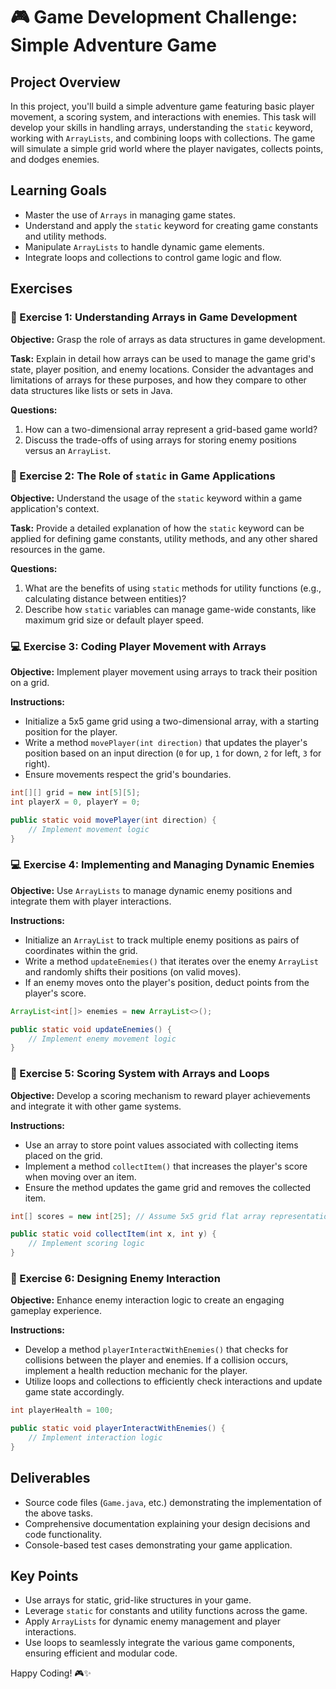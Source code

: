 # 🎮 Game Development Challenge: Simple Adventure Game

## Project Overview
In this project, you'll build a simple adventure game featuring basic player movement, a scoring system, and interactions with enemies. This task will develop your skills in handling arrays, understanding the `static` keyword, working with `ArrayLists`, and combining loops with collections. The game will simulate a simple grid world where the player navigates, collects points, and dodges enemies.

## Learning Goals
- Master the use of `Arrays` in managing game states.
- Understand and apply the `static` keyword for creating game constants and utility methods.
- Manipulate `ArrayLists` to handle dynamic game elements.
- Integrate loops and collections to control game logic and flow.

## Exercises

### 📝 Exercise 1: Understanding Arrays in Game Development
**Objective:** Grasp the role of arrays as data structures in game development.

**Task:** Explain in detail how arrays can be used to manage the game grid's state, player position, and enemy locations. Consider the advantages and limitations of arrays for these purposes, and how they compare to other data structures like lists or sets in Java.

**Questions:**
1. How can a two-dimensional array represent a grid-based game world?
2. Discuss the trade-offs of using arrays for storing enemy positions versus an `ArrayList`.

### 📝 Exercise 2: The Role of `static` in Game Applications
**Objective:** Understand the usage of the `static` keyword within a game application's context.

**Task:** Provide a detailed explanation of how the `static` keyword can be applied for defining game constants, utility methods, and any other shared resources in the game.

**Questions:**
1. What are the benefits of using `static` methods for utility functions (e.g., calculating distance between entities)?
2. Describe how `static` variables can manage game-wide constants, like maximum grid size or default player speed.

### 💻 Exercise 3: Coding Player Movement with Arrays
**Objective:** Implement player movement using arrays to track their position on a grid.

**Instructions:**
- Initialize a 5x5 game grid using a two-dimensional array, with a starting position for the player.
- Write a method `movePlayer(int direction)` that updates the player's position based on an input direction (`0` for up, `1` for down, `2` for left, `3` for right).
- Ensure movements respect the grid's boundaries.

```java
int[][] grid = new int[5][5];
int playerX = 0, playerY = 0;

public static void movePlayer(int direction) {
    // Implement movement logic
}
```

### 💻 Exercise 4: Implementing and Managing Dynamic Enemies
**Objective:** Use `ArrayLists` to manage dynamic enemy positions and integrate them with player interactions.

**Instructions:**
- Initialize an `ArrayList` to track multiple enemy positions as pairs of coordinates within the grid.
- Write a method `updateEnemies()` that iterates over the enemy `ArrayList` and randomly shifts their positions (on valid moves).
- If an enemy moves onto the player's position, deduct points from the player's score.

```java
ArrayList<int[]> enemies = new ArrayList<>();

public static void updateEnemies() {
    // Implement enemy movement logic
}
```

### 🚀 Exercise 5: Scoring System with Arrays and Loops
**Objective:** Develop a scoring mechanism to reward player achievements and integrate it with other game systems.

**Instructions:**
- Use an array to store point values associated with collecting items placed on the grid.
- Implement a method `collectItem()` that increases the player's score when moving over an item.
- Ensure the method updates the game grid and removes the collected item.

```java
int[] scores = new int[25]; // Assume 5x5 grid flat array representation

public static void collectItem(int x, int y) {
    // Implement scoring logic
}
```

### 🚀 Exercise 6: Designing Enemy Interaction
**Objective:** Enhance enemy interaction logic to create an engaging gameplay experience.

**Instructions:**
- Develop a method `playerInteractWithEnemies()` that checks for collisions between the player and enemies. If a collision occurs, implement a health reduction mechanic for the player.
- Utilize loops and collections to efficiently check interactions and update game state accordingly.

```java
int playerHealth = 100;

public static void playerInteractWithEnemies() {
    // Implement interaction logic
}
```

## Deliverables
- Source code files (`Game.java`, etc.) demonstrating the implementation of the above tasks.
- Comprehensive documentation explaining your design decisions and code functionality.
- Console-based test cases demonstrating your game application.

## Key Points
- Use arrays for static, grid-like structures in your game.
- Leverage `static` for constants and utility functions across the game.
- Apply `ArrayLists` for dynamic enemy management and player interactions.
- Use loops to seamlessly integrate the various game components, ensuring efficient and modular code.

Happy Coding! 🎮✨